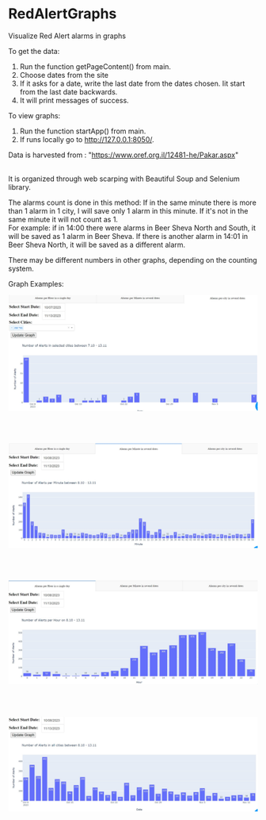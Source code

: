 # RedAlertGraphs
Visualize Red Alert alarms in graphs 

To get the data:
1. Run the function getPageContent() from main.
2. Choose dates from the site
3. If it asks for a date, write the last date from the dates chosen. Iit start from the last date backwards.
4. It will print messages of success.

To view graphs:
1. Run the function startApp() from main.
2. If runs locally go to http://127.0.0.1:8050/.


Data is harvested from : "https://www.oref.org.il/12481-he/Pakar.aspx"

<br />  
It is organized through web scarping with Beautiful Soup and Selenium library.

The alarms count is done in this method:
If in the same minute there is more than 1 alarm in 1 city, I will save only 1 alarm in this minute.
If it's not in the same minute it will not count as 1.  
For example: if in 14:00 there were alarms in Beer Sheva North and South, it will be saved as 1 alarm in Beer Sheva.
If there is another alarm in 14:01 in Beer Sheva North, it will be saved as a different alarm.


There may be different numbers in other graphs, depending on the counting system. 



Graph Examples:

<p align="center">
  <img src="https://raw.githubusercontent.com/yonatandiga12/RedAlertGraphs/main/screenshots/screenShot1.jpg" width="700" title="img1">
</p>
<br />  
<br />  
<p align="center">
  <img src="https://raw.githubusercontent.com/yonatandiga12/RedAlertGraphs/main/screenshots/screenShot2.jpg" width="700" title="img2">
</p>
<br />  
<br />  
<p align="center">
  <img src="https://raw.githubusercontent.com/yonatandiga12/RedAlertGraphs/main/screenshots/screenShot3.jpg" width="700" title="img3">
</p>
<br />  
<br />  
<p align="center">
  <img src="https://raw.githubusercontent.com/yonatandiga12/RedAlertGraphs/main/screenshots/screenShot4.jpg" width="700" title="img4">
</p>
